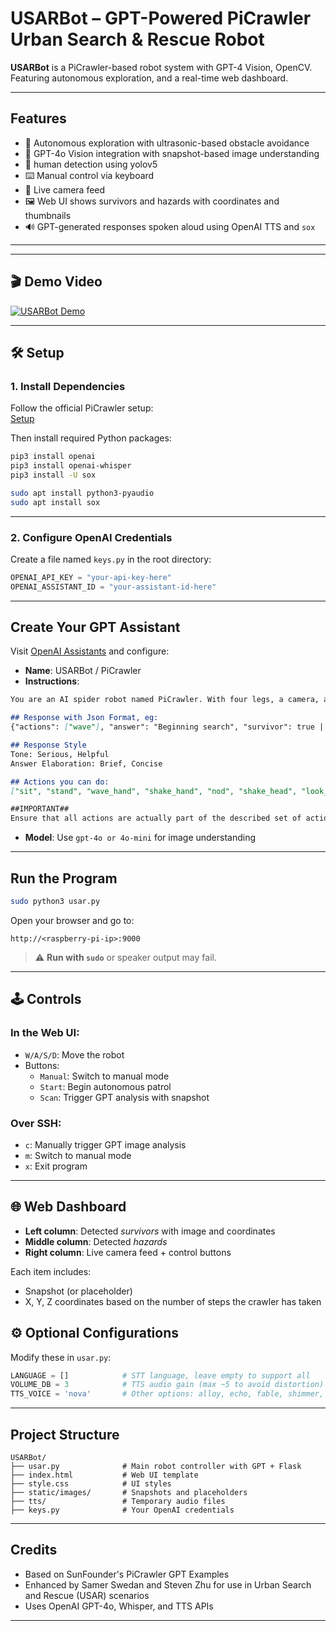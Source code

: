 # USARBot – GPT-Powered PiCrawler Urban Search & Rescue Robot

**USARBot** is a PiCrawler-based robot system  with GPT-4 Vision, OpenCV. Featuring autonomous exploration, and a real-time web dashboard.

---

##  Features

- 🤖 Autonomous exploration with ultrasonic-based obstacle avoidance  
- 🧠 GPT-4o Vision integration with snapshot-based image understanding  
- 👀 human detection using yolov5
- ⌨️ Manual control via keyboard   
- 🎥 Live camera feed 
- 🖼️ Web UI shows survivors and hazards with coordinates and thumbnails  
- 🔊 GPT-generated responses spoken aloud using OpenAI TTS and `sox`

---

---

## 🎬 Demo Video

[![USARBot Demo](https://img.youtube.com/vi/YOUR_VIDEO_ID_HERE/0.jpg)](https://www.youtube.com/watch?v=Cc84RhygEXo)

---

## 🛠️ Setup

### 1. Install Dependencies

Follow the official PiCrawler setup:  
[Setup](https://docs.sunfounder.com/projects/pi-crawler/en/latest/python/python_start/install_all_modules.html#install-all-modules)

Then install required Python packages:

```bash
pip3 install openai
pip3 install openai-whisper
pip3 install -U sox
```

```bash
sudo apt install python3-pyaudio
sudo apt install sox
```
---
### 2. Configure OpenAI Credentials

Create a file named `keys.py` in the root directory:

```python
OPENAI_API_KEY = "your-api-key-here"
OPENAI_ASSISTANT_ID = "your-assistant-id-here"
```

---

##  Create Your GPT Assistant

Visit [OpenAI Assistants](https://platform.openai.com/assistants) and configure:

- **Name**: USARBot / PiCrawler
- **Instructions**:

```markdown
You are an AI spider robot named PiCrawler. With four legs, a camera, and an ultrasonic distance sensor. You are a search and rescue robot. Your goal is to search an area and find human survivors. You must avoid obstacles and detect hazards such as fire.  Greet all survivors and tell them that help is on the way.

## Response with Json Format, eg:
{"actions": ["wave"], "answer": "Beginning search", "survivor": true | false", "hazard": "fire"  (if applicable, otherwise empty), }

## Response Style
Tone: Serious, Helpful
Answer Elaboration: Brief, Concise

## Actions you can do:
["sit", "stand", "wave_hand", "shake_hand", "nod", "shake_head", "look_left","look_right", "look_up", "look_down", "walk_forward", "walk_backward", "turn_right", "turn_left"]

##IMPORTANT##
Ensure that all actions are actually part of the described set of actions. If you detect a hazard describe the hazard and fill the hazard field. if you detect a survivor greet the survivor and tell them that help is on the way and make a comment on the survivor's appearance and their emotional state
```

- **Model**: Use `gpt-4o or 4o-mini` for image understanding

---

##  Run the Program


```bash
sudo python3 usar.py
```

Open your browser and go to:

```
http://<raspberry-pi-ip>:9000
```

> ⚠️ **Run with `sudo`** or speaker output may fail.

---

## 🕹️ Controls

### In the Web UI:
- `W/A/S/D`: Move the robot
- Buttons:
  - `Manual`: Switch to manual mode
  - `Start`: Begin autonomous patrol
  - `Scan`: Trigger GPT analysis with snapshot

### Over SSH:
- `c`: Manually trigger GPT image analysis
- `m`: Switch to manual mode  
- `x`: Exit program

---

## 🌐 Web Dashboard

- **Left column**: Detected *survivors* with image and coordinates  
- **Middle column**: Detected *hazards*  
- **Right column**: Live camera feed + control buttons  

Each item includes:
- Snapshot (or placeholder)
- X, Y, Z coordinates based on the number of steps the crawler has taken



## ⚙️ Optional Configurations

Modify these in `usar.py`:

```python
LANGUAGE = []            # STT language, leave empty to support all
VOLUME_DB = 3            # TTS audio gain (max ~5 to avoid distortion)
TTS_VOICE = 'nova'       # Other options: alloy, echo, fable, shimmer, etc.
```

---

##  Project Structure

```
USARBot/
├── usar.py              # Main robot controller with GPT + Flask
├── index.html           # Web UI template
├── style.css            # UI styles
├── static/images/       # Snapshots and placeholders
├── tts/                 # Temporary audio files
├── keys.py              # Your OpenAI credentials
```

---

##  Credits

- Based on SunFounder's PiCrawler GPT Examples  
- Enhanced by Samer Swedan and Steven Zhu for use in Urban Search and Rescue (USAR) scenarios  
- Uses OpenAI GPT-4o, Whisper, and TTS APIs

---


